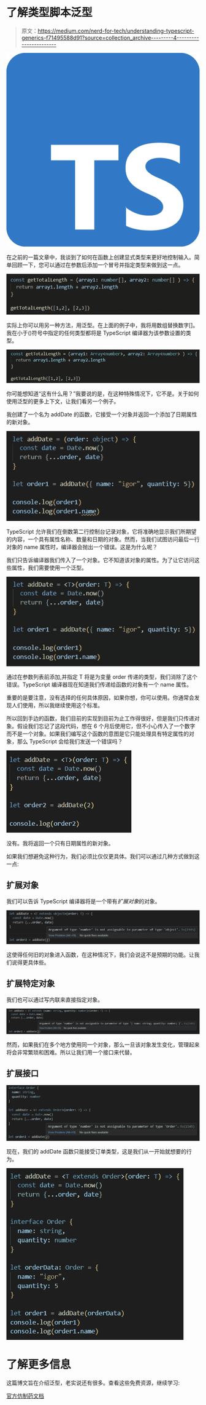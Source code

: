 # 了解类型脚本泛型

> 原文：<https://medium.com/nerd-for-tech/understanding-typescript-generics-f71495588d91?source=collection_archive---------4----------------------->

![](img/8254cd67b67523b17a3d4a421b672f14.png)

在之前的一篇文章中，我谈到了如何在函数上创建显式类型来更好地控制输入。简单回顾一下，您可以通过在参数后添加一个冒号并指定类型来做到这一点。

![](img/4c9a63986f3577fd2ac9bd2d95f164cc.png)

实际上你可以用另一种方法，用泛型。在上面的例子中，我将用数组<number>替换数字[]。我在小于()符号中指定的任何类型都将是 TypeScript 编译器为该参数设置的类型。</number>

![](img/a29f3ff3a01ec8e1e8ec79ab1532bd5a.png)

你可能想知道“这有什么用？”我要说的是，在这种特殊情况下，它不是。关于如何使用泛型的更多上下文，让我们看另一个例子。

我创建了一个名为 addDate 的函数，它接受一个对象并返回一个添加了日期属性的新对象。

![](img/8c30e8468ca3d7e3e2bd940ab9f1f8f8.png)

TypeScript 允许我们在倒数第二行控制台记录对象，它将准确地显示我们所期望的内容，一个具有属性名称、数量和日期的对象。然而，当我们试图访问最后一行对象的 name 属性时，编译器会抛出一个错误。这是为什么呢？

我们只告诉编译器我们传入了一个对象。它不知道该对象的属性。为了让它访问这些属性，我们需要使用一个泛型。

![](img/da3ac2cd6740085f3d56891b280a27b9.png)

通过在参数列表前添加<t>,并指定 T 将是为变量 order 传递的类型，我们消除了这个错误。TypeScript 编译器现在知道我们传递给函数的对象有一个 name 属性。</t>

重要的是要注意，没有选择<t>的任何具体原因，如果你想，你可以使用<generic>。你通常会发现人们使用<t>，所以我继续使用这个标准。</t></generic></t>

所以回到手边的函数，我们目前的实现到目前为止工作得很好，但是我们只传递对象。假设我们忘记了这段代码，想在 6 个月后使用它，但不小心传入了一个数字而不是一个对象。如果我们编写这个函数的意图是它只能处理具有特定属性的对象，那么 TypeScript 会给我们发送一个错误吗？

![](img/7da2bb0b4e4be3ecbf7ed01c97741a91.png)

没有。我将返回一个只有日期属性的新对象。

如果我们想避免这种行为，我们必须比仅仅<t>更具体。我们可以通过几种方式做到这一点:</t>

## 扩展对象

我们可以告诉 TypeScript 编译器<t>将是一个带有*扩展对象*的对象。</t>

![](img/302a755f6374aff568778b97cac2b7be.png)

这使得任何旧的对象进入函数，在这种情况下，我们会说这不是预期的功能。让我们说得更具体些。

## 扩展特定对象

我们也可以通过写内联来直接指定对象。

![](img/6c2aaaa742e5100ee85e3c4ad8aaae44.png)

然而，如果我们在多个地方使用同一个对象，那么一旦该对象发生变化，管理起来将会非常繁琐和困难。所以让我们用一个接口来代替。

## 扩展接口

![](img/3a3cbdfc7a4a3fdc550e7f6d64e9f0aa.png)

现在，我们的 addDate 函数只能接受订单类型，这是我们从一开始就想要的行为。

![](img/838373999fe3c0697671696d3ac49195.png)

# 了解更多信息

这篇博文旨在介绍泛型，老实说还有很多。查看这些免费资源，继续学习:

[官方仿制药文档](https://www.typescriptlang.org/docs/handbook/2/generics.html)